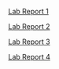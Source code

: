 [Lab Report 1](https://catliba.github.io/cse15l-lab-reports/labreport1/lab-report-1-week-2.html)

[Lab Report 2](https://catliba.github.io/cse15l-lab-reports/labreport2/lab-report-2-week-4.html)

[Lab Report 3](https://catliba.github.io/cse15l-lab-reports/labreport3/lab-report-3-week-6.html)

[Lab Report 4](https://catliba.github.io/cse15l-lab-reports/labreport3/lab-report-4-week-8.html)